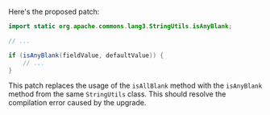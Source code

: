 Here's the proposed patch:

```java
import static org.apache.commons.lang3.StringUtils.isAnyBlank;

// ...

if (isAnyBlank(fieldValue, defaultValue)) {
    // ...
}
```

This patch replaces the usage of the `isAllBlank` method with the `isAnyBlank` method from the same `StringUtils` class. This should resolve the compilation error caused by the upgrade.